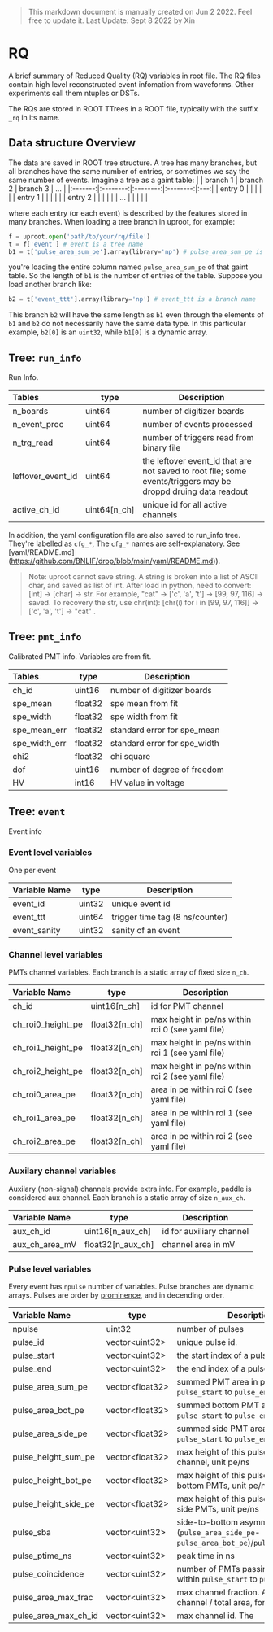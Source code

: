 > This markdown document is manually created on Jun 2 2022. Feel free to update it.
> Last Update: Sept 8 2022 by Xin

# RQ
A brief summary of Reduced Quality (RQ) variables in root file. The RQ files contain high level reconstructed event infomation from waveforms. Other experiments call them ntuples or DSTs.

The RQs are stored in ROOT TTrees in a ROOT file, typically with the suffix `_rq` in its name.

## Data structure Overview

The data are saved in ROOT tree structure. A tree has many branches, but all branches have the same number of entries, or sometimes we say the same number of events. Imagine a tree as a gaint table:
|         | branch 1 | branch 2 | branch 3 | ... |
|:-------:|:--------:|:--------:|:--------:|:---:|
| entry 0 |          |          |          |     |
| entry 1 |          |          |          |     |
| entry 2 |          |          |          |     |
|   ...   |          |          |          |     |

where each entry (or each event) is described by the features stored in many branches. When loading a tree branch in uproot, for example:
```python
f = uproot.open('path/to/your/rq/file')
t = f['event'] # event is a tree name
b1 = t['pulse_area_sum_pe'].array(library='np') # pulse_area_sum_pe is a branch name
```
you're loading the entire column named `pulse_area_sum_pe` of that gaint table. So the length of `b1` is the number of entries of the table. Suppose you load another branch like:
```python
b2 = t['event_ttt'].array(library='np') # event_ttt is a branch name
```
This branch `b2` will have the same length as `b1` even through the elements of `b1` and `b2` do not necessarily have the same data type. In this particular example, `b2[0]` is an `uint32`, while `b1[0]` is a dynamic array. 

## Tree: `run_info`

Run Info.

| Tables		| type			 |		Description			|
|:------------ 	|----------------------| -------------------------------------------|
| n_boards      	| uint64 		 | number of digitizer boards			|
| n_event_proc      	| uint64		 | number of events processed			|
| n_trg_read 		| uint64      	  	 | number of triggers read from binary file	|
| leftover_event_id	| uint64 	 | the leftover event_id that are not saved to root file; some events/triggers may be droppd druing data readout |
| active_ch_id		|  uint64[n_ch]	 | unique id for all active channels      	       |

In addition, the yaml configuration file are also saved to run_info tree. They're labelled as `cfg_*`, The `cfg_*` names are self-explanatory. See [yaml/README.md] (https://github.com/BNLIF/drop/blob/main/yaml/README.md)).

> Note: uproot cannot save string. A string is broken into a list of ASCII char, and saved as list of int. After load in python, need to convert: [int] -> [char] -> str. For example, "cat" -> ['c', 'a', 't'] -> [99, 97, 116] -> saved. To recovery the str, use chr(int): [chr(i) for i in [99, 97, 116]] ->  ['c', 'a', 't'] -> "cat" .

## Tree: `pmt_info`

Calibrated PMT info. Variables are from fit.

| Tables		| type			 |		Description			|
|:------------ 	|----------------------| -------------------------------------------|
| ch_id      	| uint16 		 | number of digitizer boards			|
| spe_mean      	| float32		 | spe mean from fit			|
| spe_width      	| float32		 | spe width from fit			|
| spe_mean_err      	| float32		 | standard error for spe_mean			|
| spe_width_err      	| float32		 | standard error for spe_width			|
| chi2      	| float32		 | chi square			|
| dof		| uint16		 | number of degree of freedom			|
| HV		| int16		 | HV value in voltage 				| 	    

## Tree: `event`
Event info

### Event level variables
One per event

| Variable Name | type		| Description		|
|:------------ |-------------| -----------------	|
| event_id      | uint32	| unique event id	|	   
| event_ttt     | uint64	| trigger time tag (8 ns/counter)	|
| event_sanity  | uint32        | sanity of an event    |

### Channel level variables

PMTs channel variables. Each branch is a static array of fixed size `n_ch`.

| Variable Name      | type			| Description						|
|:------------      |---------------		| ---------------------------------------		|
| ch_id		    | uint16[n_ch]		| id for PMT channel					|
| ch_roi0_height_pe | float32[n_ch]	| max height in pe/ns within roi 0 (see yaml file)	|
| ch_roi1_height_pe | float32[n_ch]	| max height in pe/ns within roi 1 (see yaml file)	|
| ch_roi2_height_pe | float32[n_ch]	| max height in pe/ns within roi 2 (see yaml file)	|
| ch_roi0_area_pe   | float32[n_ch]	| area in pe within roi 0 (see yaml file)		|
| ch_roi1_area_pe   | float32[n_ch] 	| area in pe within roi 1 (see yaml file)		|
| ch_roi2_area_pe   | float32[n_ch] 	| area in pe within roi 2 (see yaml file)		|

### Auxilary channel variables

Auxilary (non-signal) channels provide extra info. For example, paddle is considered aux channel. Each branch is a static array of size `n_aux_ch`.

| Variable Name      | type                     | Description                                           |
|:------------      |---------------            | ---------------------------------------               |
| aux_ch_id         | uint16[n_aux_ch]            | id for auxiliary channel                             |
| aux_ch_area_mV | float32[n_aux_ch] | channel area in mV      |


### Pulse level variables
Every event has `npulse` number of variables. Pulse branches are dynamic arrays. Pulses are order by [prominence](https://en.wikipedia.org/wiki/Topographic_prominence), and in decending order.

| Variable Name      | type		| Description					|
|:------------      |---------------	| -----------------				|
| npulse	     | uint32		| number of pulses				|
| pulse_id	     | vector\<uint32\>	| unique pulse id.   	   			|
| pulse_start        | vector\<uint32\>	| the start index of a pulse			|
| pulse_end	     | vector\<uint32\>	| the end index of a pulse			|
| pulse_area_sum_pe     | vector\<float32\>	| summed PMT area in pe from `pulse_start` to `pulse_end`. 		|
| pulse_area_bot_pe     | vector\<float32\>	| summed bottom PMT area in adc from `pulse_start` to `pulse_end`.	|
| pulse_area_side_pe     | vector\<float32\>	| summed side PMT area in adc from `pulse_start` to `pulse_end`.  |
| pulse_height_sum_pe     | vector\<float32\>	| max height of this pulse in the sum channel, unit pe/ns 		|
| pulse_height_bot_pe     | vector\<float32\>	| max height of this pulse in the sum of bottom PMTs, unit pe/ns	|
| pulse_height_side_pe     | vector\<float32\>	| max height of this pulse in the sum of side PMTs, unit pe/ns  |
| pulse_sba  | vector\<uint32\>	| side-to-bottom asymmetry: (`pulse_area_side_pe`-`pulse_area_bot_pe`)/`pulse_area_sum_pe` |
| pulse_ptime_ns  | vector\<uint32\>	| peak time in ns |
| pulse_coincidence  | vector\<uint32\>	| number of PMTs passing thresholds within `pulse_start` to `pulse_end` |
| pulse_area_max_frac  | vector\<uint32\>	| max channel fraction. Area in max channel / total area, for all channels|
| pulse_area_max_ch_id  | vector\<uint32\>	| max channel id. The  |
